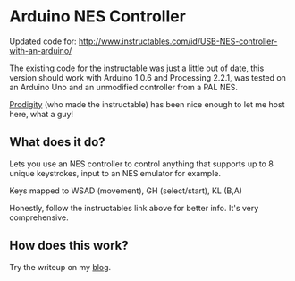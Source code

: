 Arduino NES Controller
======================

Updated code for:
http://www.instructables.com/id/USB-NES-controller-with-an-arduino/

The existing code for the instructable was just a little out of date, this version should work with Arduino 1.0.6 and Processing 2.2.1, was tested on an Arduino Uno and an unmodified controller from a PAL NES.

[Prodigity](http://www.instructables.com/member/Prodigity/) (who made the instructable) has been nice enough to let me host here, what a guy!

What does it do?
----------------
Lets you use an NES controller to control anything that supports up to 8 unique keystrokes, input to an NES emulator for example.

Keys mapped to WSAD (movement), GH (select/start), KL (B,A)

Honestly, follow the instructables link above for better info. It's very comprehensive.

How does this work?
-------------------
Try the writeup on my [blog](http://www.gamedevblog.co.uk/nes-emulation-real-nes-pad/).

